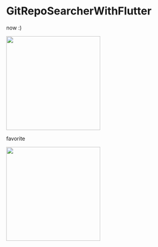 # GitRepoSearcherWithFlutter

now :)

<img src ="https://user-images.githubusercontent.com/46619995/103412127-03d01900-4bb7-11eb-9f8d-30bcc18c5ad3.mov" width=250>

favorite

<img src ="https://user-images.githubusercontent.com/46619995/103437883-135f6880-4c70-11eb-98f1-43757c0d1176.mov" width=250>
